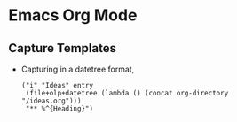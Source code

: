 # Emacs Org Mode

## Capture Templates

- Capturing in a datetree format,

  ```elisp
  ("i" "Ideas" entry
   (file+olp+datetree (lambda () (concat org-directory "/ideas.org")))
   "** %^{Heading}")
  ```
  

